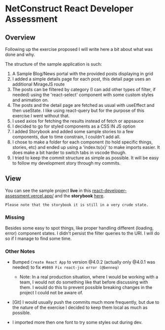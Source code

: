 # NetConstruct React Developer Assessment

## Overview

Following up the exercise proposed I will write here a bit about what was done and why.

The structure of the sample application is such:

1. A Sample Blog/News portal with the provided posts displaying in grid
2. I added a simple details page for each post, this detail page uses an additional MirageJS route
3. The posts can be filtered by category (I can add other types of filter, if needed) using the 'react-select' component with some custom styles and animation on.
4. The posts and the detail page are fetched as usual with useEffect and then useState. I like using react-query but for the purpose of this exercise I went without that.
5. I used axios for fetching the results instead of fetch or appsauce
6. I decided to go for styled components as a CSS IN JS option
7. I added Storybook and added some sample stories to a few components, due to time constrain, I couldn't add all.
8. I chose to make a folder for each component (to hold specific things, stories, etc) and ended up using a 'index.ts{x}' to make imports easier. It does make a bit harder to switch tabs in vscode though.  
9. I tried to keep the commit structure as simple as possible. It will be easy to follow my development story through my commits.
## View

You can see the sample project **live** in this [react-developer-assessment.vercel.app/](https://react-developer-assessment.vercel.app/) and the **storybook** [here](https://react-developer-assessment-storybook.vercel.app/).

`Please note that the storybook it is still in a very crude state.`
### Missing

Besides some easy to spot things, like proper handling different (loading, error) component states. I didn't persist the filter queries to the URI. I will do so if I manage to find some time.


### Other Notes

* Bumped `Create React App` to version @4.0.2 (actually only @4.0.1 was needed) to fix `#9869 Fix react-jsx error (@benneq)`
    * Note: In a real production situation, where I would be working with a team,  I would not do something like that before discussing with them. I would do this to prevent possible breaking changes in the project I could not be aware of.

* [Git] I would usually push the commits much more frequently, but due to the nature of the exercise I decided to keep them local as much as possible.

* I imported more then one font to try some styles out during dev.